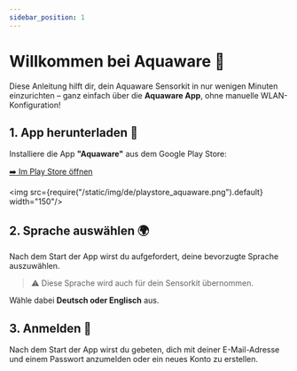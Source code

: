 ```yaml
---
sidebar_position: 1
---
```


# Willkommen bei Aquaware 🌊

Diese Anleitung hilft dir, dein Aquaware Sensorkit in nur wenigen Minuten einzurichten – ganz einfach über die **Aquaware App**, ohne manuelle WLAN-Konfiguration!

## 1. App herunterladen 📱

Installiere die App **"Aquaware"** aus dem Google Play Store:  

[➡️ Im Play Store öffnen](https://play.google.com/store/apps/details?id=kesslermatics.aquaware&hl=en-US)

<img src={require("/static/img/de/playstore_aquaware.png").default} width="150"/>

## 2. Sprache auswählen 🌍

Nach dem Start der App wirst du aufgefordert, deine bevorzugte Sprache auszuwählen.  
> ⚠️ Diese Sprache wird auch für dein Sensorkit übernommen.

Wähle dabei **Deutsch oder Englisch** aus.

## 3. Anmelden 🔐

Nach dem Start der App wirst du gebeten, dich mit deiner E-Mail-Adresse und einem Passwort anzumelden oder ein neues Konto zu erstellen.

